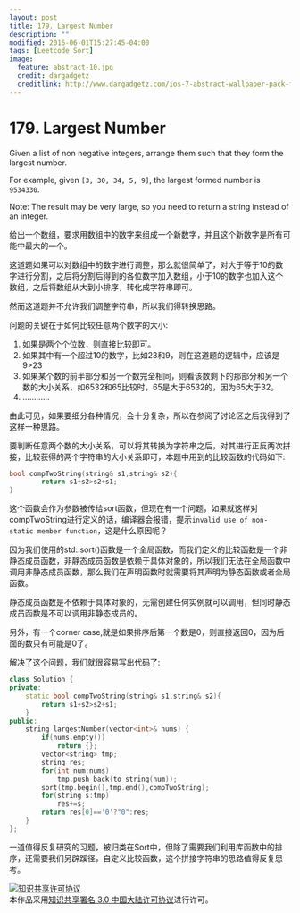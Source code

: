 ```yaml
---
layout: post
title: 179. Largest Number
description: ""
modified: 2016-06-01T15:27:45-04:00
tags: [Leetcode Sort]
image:
  feature: abstract-10.jpg
  credit: dargadgetz
  creditlink: http://www.dargadgetz.com/ios-7-abstract-wallpaper-pack-for-iphone-5-and-ipod-touch-retina/
---
```


# 179. Largest Number

Given a list of non negative integers, arrange them such that they form the largest number.

For example, given ```[3, 30, 34, 5, 9]```, the largest formed number is ```9534330```.

Note: The result may be very large, so you need to return a string instead of an integer.

给出一个数组，要求用数组中的数字来组成一个新数字，并且这个新数字是所有可能中最大的一个。

这道题如果可以对数组中的数字进行调整，那么就很简单了，对大于等于10的数字进行分割，之后将分割后得到的各位数字加入数组，小于10的数字也加入这个数组，之后将数组从大到小排序，转化成字符串即可。

然而这道题并不允许我们调整字符串，所以我们得转换思路。

问题的关键在于如何比较任意两个数字的大小:
1. 如果是两个个位数，则直接比较即可。
2. 如果其中有一个超过10的数字，比如23和9，则在这道题的逻辑中，应该是9>23
3. 如果某个数的前半部分和另一个数完全相同，则看该数剩下的那部分和另一个数的大小关系，如6532和65比较时，65是大于6532的，因为65大于32。
4. …………

由此可见，如果要细分各种情况，会十分复杂，所以在参阅了讨论区之后我得到了这样一种思路。

要判断任意两个数的大小关系，可以将其转换为字符串之后，对其进行正反两次拼接，比较获得的两个字符串的大小关系即可，本题中用到的比较函数的代码如下:

```c++
bool compTwoString(string& s1,string& s2){
        return s1+s2>s2+s1;
}
```

这个函数会作为参数被传给sort函数，但现在有一个问题，如果就这样对compTwoString进行定义的话，编译器会报错，提示```invalid use of non-static member function```，这是什么原因呢？

因为我们使用的std::sort()函数是一个全局函数，而我们定义的比较函数是一个非静态成员函数，非静态成员函数是依赖于具体对象的，所以我们无法在全局函数中调用非静态成员函数，那么我们在声明函数时就需要将其声明为静态函数或者全局函数。

静态成员函数是不依赖于具体对象的，无需创建任何实例就可以调用，但同时静态成员函数是不可以调用非静态成员的。

另外，有一个corner case,就是如果排序后第一个数是0，则直接返回0，因为后面的数只有可能是0了。

解决了这个问题，我们就很容易写出代码了:

```c++
class Solution {
private:
    static bool compTwoString(string& s1,string& s2){
        return s1+s2>s2+s1;
    }
public:
    string largestNumber(vector<int>& nums) {
        if(nums.empty())
            return {};
        vector<string> tmp;
        string res;
        for(int num:nums)
            tmp.push_back(to_string(num));
        sort(tmp.begin(),tmp.end(),compTwoString);
        for(string s:tmp)
            res+=s;
        return res[0]=='0'?"0":res;
    }
};
```

一道值得反复研究的习题，被归类在Sort中，但除了需要我们利用库函数中的排序，还需要我们另辟蹊径，自定义比较函数，这个拼接字符串的思路值得反复思考。

<a rel="license" href="http://creativecommons.org/licenses/by/3.0/cn/"><img alt="知识共享许可协议" style="border-width:0" src="https://i.creativecommons.org/l/by/3.0/cn/88x31.png" /></a><br />本作品采用<a rel="license" href="http://creativecommons.org/licenses/by/3.0/cn/">知识共享署名 3.0 中国大陆许可协议</a>进行许可。
